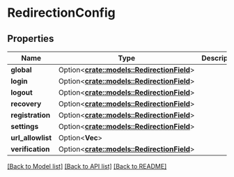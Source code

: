 # RedirectionConfig

## Properties

Name | Type | Description | Notes
------------ | ------------- | ------------- | -------------
**global** | Option<[**crate::models::RedirectionField**](RedirectionField.md)> |  | [optional]
**login** | Option<[**crate::models::RedirectionField**](RedirectionField.md)> |  | [optional]
**logout** | Option<[**crate::models::RedirectionField**](RedirectionField.md)> |  | [optional]
**recovery** | Option<[**crate::models::RedirectionField**](RedirectionField.md)> |  | [optional]
**registration** | Option<[**crate::models::RedirectionField**](RedirectionField.md)> |  | [optional]
**settings** | Option<[**crate::models::RedirectionField**](RedirectionField.md)> |  | [optional]
**url_allowlist** | Option<**Vec<String>**> |  | [optional]
**verification** | Option<[**crate::models::RedirectionField**](RedirectionField.md)> |  | [optional]

[[Back to Model list]](../README.md#documentation-for-models) [[Back to API list]](../README.md#documentation-for-api-endpoints) [[Back to README]](../README.md)


